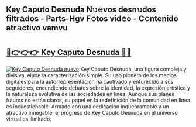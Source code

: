 ## Key Caputo Desnuda N𝚞𝚎vos desn𝚞dos filtr𝚊dos - Parts-Hgv F𝚘tos vid𝚎o - C𝚘ntenido atr𝚊ctivo vamvu

# <h2><a href="http://mbcgr3.tromn.icu/?c=Key+Caputo+Desnuda">🔗👉👉👉 Key Caputo Desnuda 🔗🔗</a></h2>

[![Key Caputo Desnuda nuevo](https://i.imgur.com/pEAQMta.gif)](http://mbcgr3.tromn.icu/?c=Key+Caputo+Desnuda)
Key Caputo Desnuda, una figura compleja y divisiva, elude la caracterización simple. Su uso pionero de los medios digitales para la autorrepresentación ha cautivado y enfurecido a sus seguidores, encendiendo debates sobre la identidad, la expresión artística y la naturaleza evolutiva de las sociedades en línea. Aunque sus planes futuros no están claros, su papel en la redefinición de la comunidad en línea es incuestionable. Armado con una dedicación inquebrantable y un atractivo innegable, el progreso de Key Caputo Desnuda en el universo virtual es ilimitado.
